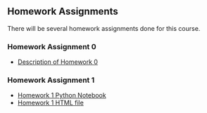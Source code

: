 ## Homework Assignments

There will be several homework assignments done for this course.

### Homework Assignment 0
* [Description of Homework 0](https://github.com/BU-IE-582/fall21-ovren1/blob/main/HW0test/IE582_Fall21_Homework_0.pdf)


### Homework Assignment 1
* [Homework 1 Python Notebook](HW1/HW1.ipynb)
* [Homework 1 HTML file](HW1/HW1.html)


